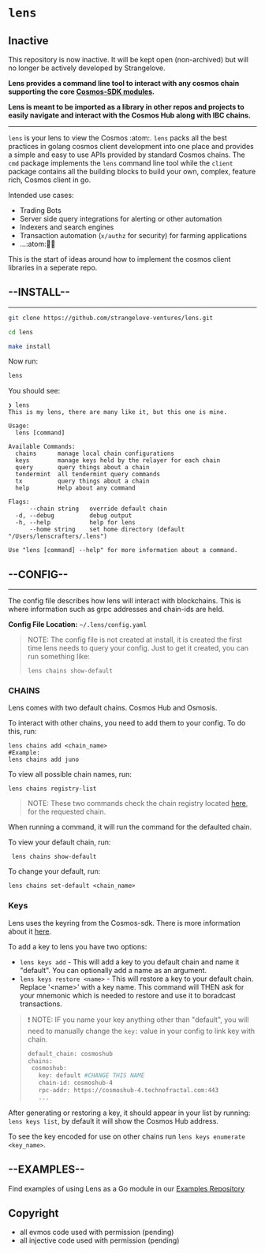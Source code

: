 # `lens`

## Inactive

This repository is now inactive. It will be kept open (non-archived) but will no longer be actively developed by Strangelove.

**Lens provides a command line tool to  interact with any cosmos chain supporting the core [Cosmos-SDK modules](https://github.com/cosmos/cosmos-sdk/tree/master/x).**

**Lens is meant to be imported as a library in other repos and projects to easily navigate and interact with the Cosmos Hub along with IBC chains.**

---

`lens` is your lens to view the Cosmos :atom:. `lens` packs all the best practices in golang cosmos client development into one place and provides a simple and easy to use APIs provided by standard Cosmos chains. The `cmd` package implements the `lens` command line tool while the `client` package contains all the building blocks to build your own, complex, feature rich, Cosmos client in go.

Intended use cases:

- Trading Bots
- Server side query integrations for alerting or other automation
- Indexers and search engines
- Transaction automation (`x/authz` for security) for farming applications
- ...:atom::rocket::moon:

This is the start of ideas around how to implement the cosmos client libraries in a seperate repo.

## **--INSTALL--**

---

```bash
git clone https://github.com/strangelove-ventures/lens.git

cd lens

make install
```

Now run:

```bash
lens
```

You should see:

```log
❯ lens            
This is my lens, there are many like it, but this one is mine.

Usage:
  lens [command]

Available Commands:
  chains      manage local chain configurations
  keys        manage keys held by the relayer for each chain
  query       query things about a chain
  tendermint  all tendermint query commands
  tx          query things about a chain
  help        Help about any command

Flags:
      --chain string   override default chain
  -d, --debug          debug output
  -h, --help           help for lens
      --home string    set home directory (default "/Users/lenscrafters/.lens")

Use "lens [command] --help" for more information about a command.
```

## **--CONFIG--**

---
The config file describes how lens will interact with blockchains. This is where information such as grpc addresses and chain-ids are held.

**Config File Location:** `~/.lens/config.yaml`

> NOTE: The config file is not created at install, it is created the first time lens needs to query your config. Just to get it created, you can run something like:
>
>```
>lens chains show-default
>```

### **CHAINS**

Lens comes with two default chains. Cosmos Hub and Osmosis.

To interact with other chains, you need to add them to your config. To do this, run:

```
lens chains add <chain_name>
#Example:
lens chains add juno
```

To view all possible chain names, run:

```
lens chains registry-list
```

> NOTE: These two commands check the chain registry located [here](https://github.com/cosmos/chain-registry), for the requested chain.

When running a command, it will run the command for the defaulted chain.

To view your default chain, run:

```
 lens chains show-default
```

To change your default, run:

```
lens chains set-default <chain_name>
```

### **Keys**

Lens uses the keyring from the Cosmos-sdk. There is more information about it [here](https://github.com/cosmos/cosmos-sdk/blob/master/crypto/keyring/doc.go).

To add a key to lens you have two options:

- `lens keys add` - This will add a key to you default chain and name it "default". You can optionally add a name as an argument.
- `lens keys restore <name>` - This will restore a key to your default chain. Replace '\<name\>' with a key name. This command will THEN ask for your mnemonic which is needed to restore and use it to boradcast transactions.

>❗️ NOTE: IF you name your key anything other than "default", you will need to manually change the `key:` value in your config to link key with chain.  
>
>```bash
>default_chain: cosmoshub
>chains:
>  cosmoshub:
>    key: default #CHANGE THIS NAME
>    chain-id: cosmoshub-4
>    rpc-addr: https://cosmoshub-4.technofractal.com:443
>    ...
>```

After generating or restoring a key, it should appear in your list by running: `lens keys list`, by default it will show the Cosmos Hub address.

To see the key encoded for use on other chains run `lens keys enumerate <key_name>`.

## --EXAMPLES--

Find examples of using Lens as a Go module in our [Examples Repository](https://github.com/strangelove-ventures/lens-examples)

## Copyright

- all evmos code used with permission (pending)
- all injective code used with permission (pending)
